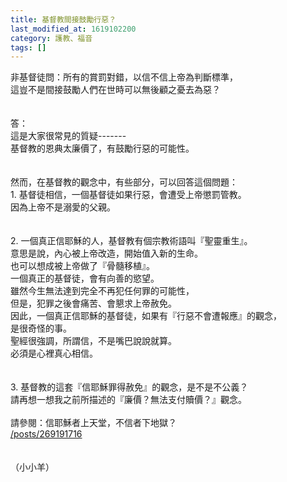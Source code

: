 ```yaml
---
title: 基督教間接鼓勵行惡？
last_modified_at: 1619102200
category: 護教、福音
tags: []
---
```


<div>非基督徒問：所有的賞罰對錯，以信不信上帝為判斷標準，</div>
<div>這豈不是間接鼓勵人們在世時可以無後顧之憂去為惡？</div>
<div> </div>
<div> </div>
<div>答：</div>
<div>這是大家很常見的質疑-------</div>
<div>基督教的恩典太廉價了，有鼓勵行惡的可能性。</div>
<div> </div>
<div> </div>
<div>然而，在基督教的觀念中，有些部分，可以回答這個問題：</div>
<div>1.<span style="white-space:pre"> </span>基督徒相信，一個基督徒如果行惡，會遭受上帝懲罰管教。</div>
<div>因為上帝不是溺愛的父親。</div>
<div> </div>
<div> </div>
<div>2.<span style="white-space:pre"> </span>一個真正信耶穌的人，基督教有個宗教術語叫『聖靈重生』。</div>
<div>意思是說，內心被上帝改造，開始值入新的生命。</div>
<div>也可以想成被上帝做了『骨髓移植』。</div>
<div>一個真正的基督徒，會有向善的慾望。</div>
<div>雖然今生無法達到完全不再犯任何罪的可能性，</div>
<div>但是，犯罪之後會痛苦、會懇求上帝赦免。</div>
<div>因此，一個真正信耶穌的基督徒，如果有『行惡不會遭報應』的觀念，</div>
<div>是很奇怪的事。</div>
<div>聖經很強調，所謂信，不是嘴巴說說就算。</div>
<div>必須是心裡真心相信。</div>
<div> </div>
<div> </div>
<div>3.<span style="white-space:pre"> </span>基督教的這套『信耶穌罪得赦免』的觀念，是不是不公義？</div>
<div>請再想一想我之前所描述的『廉價？無法支付贖價？』觀念。</div>
<div> </div>
<div>請參閱：信耶穌者上天堂，不信者下地獄？</div>
<div><a href="/posts/269191716" target="_blank">/posts/269191716</a></div>
<div> </div>
<div> </div>
<div>（小小羊）</div>
<div> </div>
